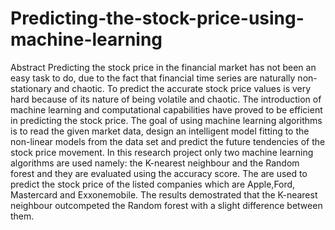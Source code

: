 # Predicting-the-stock-price-using-machine-learning
Abstract Predicting the stock price in the financial market has not been an easy task to do, due to the fact that financial time series are naturally non-stationary and chaotic. To predict the accurate stock price values is very hard because of its nature of being volatile and chaotic. The introduction of machine learning and computational capabilities have proved to be efficient in predicting the stock price. The goal of using machine learning algorithms is to read the given market data, design an intelligent model fitting to the non-linear models from the data set and predict the future tendencies of the stock price movement. In this research project only two machine learning algorithms are used namely: the K-nearest neighbour and the Random forest and they are evaluated using the accuracy score. The are used to predict the stock price of the listed companies which are Apple,Ford, Mastercard and Exxonemobile. The results demostrated that the K-nearest neighbour outcompeted the Random forest with a slight difference between them.
